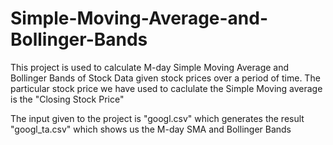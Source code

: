 # Simple-Moving-Average-and-Bollinger-Bands

This project is used to calculate M-day Simple Moving Average and Bollinger Bands of Stock Data given stock prices over a period of time. The particular stock price we have used to caclulate the Simple Moving average is the "Closing Stock Price"

The input given to the project is "googl.csv" which generates the result "googl_ta.csv" which shows us the M-day SMA and Bollinger Bands
